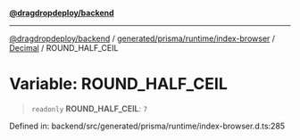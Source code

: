 [**@dragdropdeploy/backend**](../../../../../../../README.md)

***

[@dragdropdeploy/backend](../../../../../../../README.md) / [generated/prisma/runtime/index-browser](../../../README.md) / [Decimal](../README.md) / ROUND\_HALF\_CEIL

# Variable: ROUND\_HALF\_CEIL

> `readonly` **ROUND\_HALF\_CEIL**: `7`

Defined in: backend/src/generated/prisma/runtime/index-browser.d.ts:285
